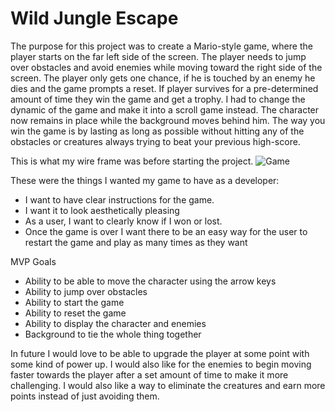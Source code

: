 # Wild Jungle Escape

The purpose for this project was to create a Mario-style game, where the player starts on the far left side of the screen. The player needs to jump over obstacles and avoid enemies while moving toward the right side of the screen. The player only gets one chance, if he is touched by an enemy he dies and the game prompts a reset. If player survives for a pre-determined amount of time they win the game and get a trophy. I had to change the dynamic of the game and make it into a scroll game instead. The character now remains in place while the background moves behind him. The way you win the game is by lasting as long as possible without hitting any of the obstacles or creatures always trying to beat your previous high-score.


This is what my wire frame was before starting the project.
![Game](https://media.git.generalassemb.ly/user/46542/files/088d46dc-9586-4126-9852-9a9878ea29b6)


These were the things I wanted my game to have as a developer:

- I want to have clear instructions for the game.
- I want it to look aesthetically pleasing
- As a user, I want to clearly know if I won or lost.
- Once the game is over I want there to be an easy way for the user to restart the game and play as many times as they want


MVP Goals

- Ability to be able to move the character using the arrow keys
- Ability to jump over obstacles
- Ability to start the game
- Ability to reset the game
- Ability to display the character and enemies
- Background to tie the whole thing together


In future I would love to be able to upgrade the player at some point with some kind of power up. I would also like for the enemies to begin moving faster towards the player after a set amount of time to make it more challenging. I would also like a way to eliminate the creatures and earn more points instead of just avoiding them.
